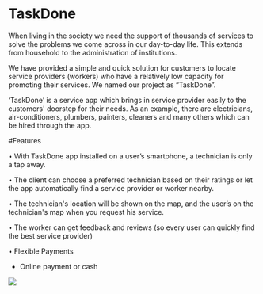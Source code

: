 # TaskDone


When living in the society we need the support of thousands of services to solve the problems we come across in our day-to-day life. This extends from household to the administration of institutions.

We have provided a simple and quick solution for customers to locate service providers (workers) who have a relatively low capacity for promoting their services. We named our project as “TaskDone”.

‘TaskDone’ is a service app which brings in service provider easily to the customers' doorstep for their needs. As an example, there are electricians, air-conditioners, plumbers, painters, cleaners and many others which can be hired through the app.

#Features

• With TaskDone app installed on a user’s smartphone, a technician is only a tap away.

• The client can choose a preferred technician based on their ratings or let the app automatically find a service provider or worker nearby.

• The technician's location will be shown on the map, and the user’s on the technician's map when you request his service.

• The worker can get feedback and reviews (so every user can quickly find the best service provider)

• Flexible Payments
  - Online payment or cash
  
  ![](https://github.com/naveenlukefernando/TaskDone-TechieApp/blob/master/screenshots/full_scr.jpg)

